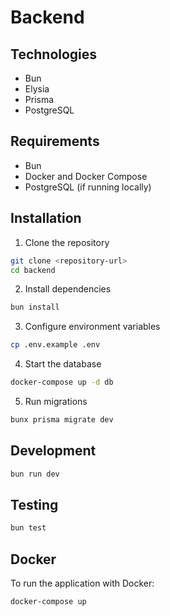 # Backend

## Technologies

- Bun
- Elysia
- Prisma
- PostgreSQL

## Requirements

- Bun
- Docker and Docker Compose
- PostgreSQL (if running locally)

## Installation

1. Clone the repository

```bash
git clone <repository-url>
cd backend
```

2. Install dependencies

```bash
bun install
```

3. Configure environment variables

```bash
cp .env.example .env
```

4. Start the database

```bash
docker-compose up -d db
```

5. Run migrations

```bash
bunx prisma migrate dev
```

## Development

```bash
bun run dev
```

## Testing

```bash
bun test
```

## Docker

To run the application with Docker:

```bash
docker-compose up
```
